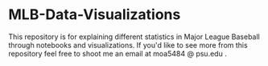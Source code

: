 # MLB-Data-Visualizations

This repository is for explaining different statistics in Major League Baseball through notebooks and visualizations. If you'd like to see more from this repository feel free to shoot me an email at moa5484 @ psu.edu .
